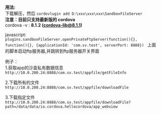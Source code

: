 **用法:**  
下载解压，然后 `cordovlugin add D:\xxx\xxx\xxx\SandboxFileServer`  
**注意：目前只支持最新版的 cordova**  
cordova -v :   **8.1.2 (cordova-lib@8.1.1)**

javascript:  
`plugins.sandboxFileServer.openPrivateFtpServer(function(){}, function(){}, {applicationId: 'com.sv.test', serverPort: 8888}) `
上面的脚本启动ftp服务器,并跳转到ftp服务器开关界面

例子：  
1.获取app的沙盒私有数据信息
`http://10.0.200.24:8888/com.sv.test/appfile/getFileInfo`

2.下载所有的文件
`http://10.0.200.24:8888/com.sv.test/appfile/downloadFile`

3.下载指定文件
`http://10.0.200.24:8888/com.sv.test/appfile/downloadFile?path=/data/data/io.cordova.hellocordova/app_webview`
  





